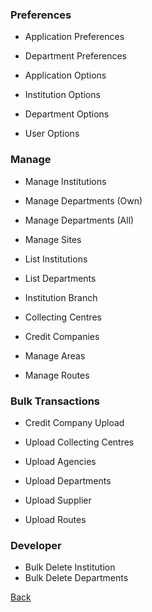 ### Preferences

* Application Preferences

* Department Preferences

* Application Options

* Institution Options

* Department Options

* User Options

### Manage

* Manage Institutions

* Manage Departments (Own)

* Manage Departments (All)

* Manage Sites

* List Institutions

* List Departments

* Institution Branch

* Collecting Centres

* Credit Companies

* Manage Areas

* Manage Routes


### Bulk Transactions

* Credit Company Upload

* Upload Collecting Centres

* Upload Agencies

* Upload Departments

* Upload Supplier

* Upload Routes

### Developer

* Bulk Delete Institution
* Bulk Delete Departments

[Back](https://github.com/hmislk/hmis/wiki/System-Administration)